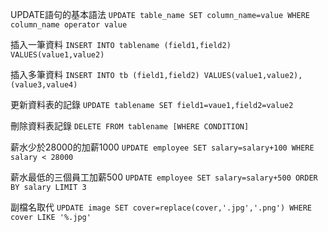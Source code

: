 UPDATE語句的基本語法
`UPDATE table_name SET column_name=value WHERE column_name operator value`

插入一筆資料
`INSERT INTO tablename (field1,field2) VALUES(value1,value2)`

插入多筆資料
`INSERT INTO tb (field1,field2) VALUES(value1,value2),(value3,value4)`

更新資料表的記錄
`UPDATE tablename SET field1=vaue1,field2=value2`

刪除資料表記錄
`DELETE FROM tablename [WHERE CONDITION]`

薪水少於28000的加薪1000
`UPDATE employee SET salary=salary+100 WHERE salary < 28000`

薪水最低的三個員工加薪500
`UPDATE employee SET salary=salary+500 ORDER BY salary LIMIT 3`

副檔名取代
`UPDATE image SET cover=replace(cover,'.jpg','.png') WHERE cover LIKE '%.jpg'`